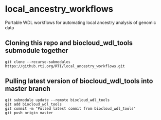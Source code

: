 # local_ancestry_workflows
Portable WDL workflows for automating local ancestry analysis of genomic data

## Cloning this repo and biocloud_wdl_tools submodule together
	
	git clone --recurse-submodules https://github.rti.org/RTI/local_ancestry_workflows.git

## Pulling latest version of biocloud_wdl_tools into master branch

	git submodule update --remote biocloud_wdl_tools
 	git add biocloud_wdl_tools
	git commit -m "Pulled latest commit from biocloud_wdl_tools"
	git push origin master